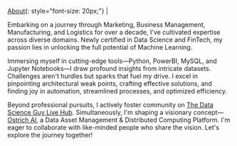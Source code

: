 [About](/about.md){: style="font-size: 20px;"} |

Embarking on a journey through Marketing, Business Management, Manufacturing, and Logistics for over a decade, I've cultivated expertise across diverse domains. Newly certified in Data Science and FinTech, my passion lies in unlocking the full potential of Machine Learning.

Immersing myself in cutting-edge tools—Python, PowerBI, MySQL, and Jupyter Notebooks—I draw profound insights from intricate datasets. Challenges aren't hurdles but sparks that fuel my drive. I excel in pinpointing architectural weak points, crafting effective solutions, and finding joy in automation, streamlined processes, and optimized efficiency.

Beyond professional pursuits, I actively foster community on [The Data Science Guy Live Hub](https://thedatascienceguy.live/hub/login). Simultaneously, I'm shaping a visionary concept—[Ostrich AI](https://ostrich-ai.com), a Data Asset Management & Distributed Computing Platform. I'm eager to collaborate with like-minded people who share the vision. Let's explore the journey together!
